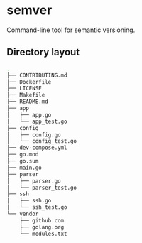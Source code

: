 # semver

Command-line tool for semantic versioning.

## Directory layout

```bash
.
├── CONTRIBUTING.md
├── Dockerfile
├── LICENSE
├── Makefile
├── README.md
├── app
│   ├── app.go
│   └── app_test.go
├── config
│   ├── config.go
│   └── config_test.go
├── dev-compose.yml
├── go.mod
├── go.sum
├── main.go
├── parser
│   ├── parser.go
│   └── parser_test.go
├── ssh
│   ├── ssh.go
│   └── ssh_test.go
└── vendor
    ├── github.com
    ├── golang.org
    └── modules.txt
```
